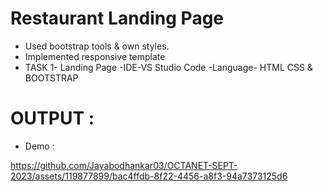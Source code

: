 # Restaurant Landing Page

- Used bootstrap tools & own styles.
- Implemented responsive template
- TASK 1- Landing Page
-IDE-VS Studio Code
-Language- HTML CSS & BOOTSTRAP

# OUTPUT :

- Demo :


https://github.com/Jayabodhankar03/OCTANET-SEPT-2023/assets/119877899/bac4ffdb-8f22-4456-a8f3-94a7373125d6




